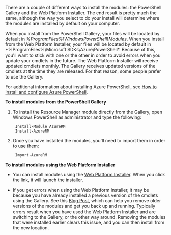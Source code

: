 <!-- deleted in Global -->

There are a couple of different ways to install the modules: the PowerShell Gallery and the Web Platform Installer. The end result is pretty much the same, although the way you select to do your install will determine where the modules are installed by default on your computer. 

When you install from the PowerShell Gallery, your files will be located by default in *%ProgramFiles%\WindowsPowerShell\Modules*. When you install from the Web Platform Installer, your files will be located by default in *%ProgramFiles%\Microsoft SDKs\Azure\PowerShell\*. Because of this, you'll want to stick with one or the other in order to avoid errors when you update your cmdlets in the future. The Web Platform Installer will receive updated cmdlets monthly. The Gallery receives updated versions of the cmdlets at the time they are released. For that reason, some people prefer to use the Gallery. 

For additional information about installing Azure PowerShell, see [How to install and configure Azure PowerShell](/documentation/articles/powershell-install-configure/). 

**To install modules from the PowerShell Gallery**

1. To install the Resource Manager module directly from the Gallery, open Windows PowerShell as administrator and type the following:

		Install-Module AzureRM
		Install-AzureRM

2. Once you have installed the modules, you'll need to import them in order to use them:

		Import-AzureRM

**To install modules using the Web Platform Installer**

- You can install modules using the [Web Platform Installer](http://aka.ms/webpi-azps). When you click the link, it will launch the installer.

- If you get errors when using the Web Platform Installer, it may be because you have already installed a previous version of the cmdlets using the Gallery. See this [Blog Post](https://azure.microsoft.com/blog/azps-1-0), which can help you remove older versions of the modules and get you back up and running. Typically errors result when you have used the Web Platform Installer and are switching to the Gallery, or the other way around. Removing the modules that were installed earlier clears this issue, and you can then install from the new location.




